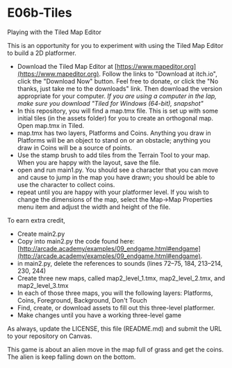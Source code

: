 # E06b-Tiles
Playing with the Tiled Map Editor

This is an opportunity for you to experiment with using the Tiled Map Editor to build a 2D platformer.

 * Download the Tiled Map Editor at [https://www.mapeditor.org](https://www.mapeditor.org). Follow the links to "Download at itch.io", click the "Download Now" button. Feel free to donate, or click the "No thanks, just take me to the downloads" link. Then download the version appropriate for your computer. *If you are using a computer in the lap, make sure you download "Tiled for Windows (64-bit), snapshot"*
 * In this repository, you will find a map.tmx file. This is set up with some initial tiles (in the assets folder) for you to create an orthogonal map. Open map.tmx in Tiled.
 * map.tmx has two layers, Platforms and Coins. Anything you draw in Platforms will be an object to stand on or an obstacle; anything you draw in Coins will be a source of points.
 * Use the stamp brush to add tiles from the Terrain Tool to your map. When you are happy with the layout, save the file.
 * open and run main1.py. You should see a character that you can move and cause to jump in the map you have drawn; you should be able to use the character to collect coins.
 * repeat until you are happy with your platformer level. If you wish to change the dimensions of the map, select the Map->Map Properties menu item and adjust the width and height of the file.

To earn extra credit,

 * Create main2.py
 * Copy into main2.py the code found here: [http://arcade.academy/examples/09_endgame.html#endgame](http://arcade.academy/examples/09_endgame.html#endgame).
 * in main2.py, delete the references to sounds (lines 72–75, 184, 213–214, 230, 244)
 * Create three new maps, called map2_level_1.tmx, map2_level_2.tmx, and map2_level_3.tmx
 * In each of those three maps, you will the following layers: Platforms, Coins, Foreground, Background, Don't Touch
 * Find, create, or download assets to fill out this three-level platformer. 
 * Make changes until you have a working three-level game

As always, update the LICENSE, this file (README.md) and submit the URL to your repository on Canvas.

This game is about an alien move in the map full of grass and get the coins. The alien is keep falling down on the bottom.